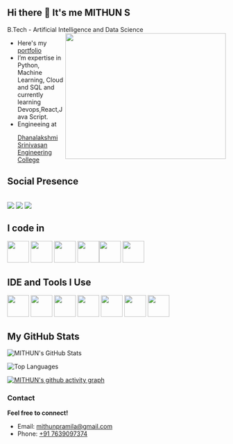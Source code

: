 

<!--
**Mithunkumaryada/Mithunkumaryada** is a ✨ _special_ ✨ repository because its `README.md` (this file) appears on your GitHub profile.

Here are some ideas to get you started:

- 🔭 I’m currently working on ...
- 🌱 I’m currently learning ...
- 👯 I’m looking to collaborate on ...
- 🤔 I’m looking for help with ...
- 💬 Ask me about ...
- 📫 How to reach me: ...
- 😄 Pronouns: ...
- ⚡ Fun fact: ...
-->
## Hi there 👋 It's me MITHUN S 

B.Tech - Artificial Intelligence and Data Science
<img align="right" width="370" height="290" src="https://i.pinimg.com/originals/47/f0/34/47f0342cec72b800463bf003eac1257e.gif">
-  Here's my [portfolio](https://s-hovarthan.netlify.app/)                                                 
-  I’m expertise in Python, Machine Learning, Cloud and SQL and currently learning Devops,React,Java Script.
- Engineeing at <p align="left">
  <a href="https://dsengg.ac.in/" target="_blank">
  Dhanalakshmi Srinivasan Engineering College
</a>

  ## Social Presence
<br /> [<img src="https://img.shields.io/badge/Twitter-1DA1F2?style=for-the-badge&logo=twitter&logoColor=white" />](https://x.com/mokesh_Official) [<img src="https://img.shields.io/badge/LinkedIn-0077B5?style=for-the-badge&logo=linkedin&logoColor=white" />](https://www.linkedin.com/in/hovarthan-s-06114b281/) [<img src="https://img.shields.io/badge/instagram-d62976?style=for-the-badge&logo=instagram&logoColor=white" />](https://www.instagram.com/ho._.varthan?igsh=Ym84d2c4dzlmNHdy)
## I code in
<img height="50" width="50" src="https://img.icons8.com/color/48/000000/python.png" /> <img height="50" width="50" src="https://img.icons8.com/color/48/000000/c-programming.png" /> <img height="50" width="50"  src="https://img.icons8.com/color/48/000000/java-coffee-cup-logo.png" /> <img height="50" width="50"  
src="https://img.icons8.com/color/48/000000/tensorflow.png"/><img height="50" width="50" src="https://img.icons8.com/color/48/000000/mysql-logo.png"/> <img height="50" width="50" src="https://img.icons8.com/color/48/000000/mongodb.png"/> 
## IDE and Tools I Use
<img height="50" width="50" src="https://img.icons8.com/color/48/000000/visual-studio-code-2019.png"/> <img height="50" width="50" src="https://img.icons8.com/color/48/000000/pycharm.png"/> <img height="50" width="50" src="https://img.icons8.com/color/50/000000/git.png"/> <img height="50" width="50" src="https://img.icons8.com/dusk/64/000000/anaconda.png"/> <img height="50" src="https://img.icons8.com/officel/480/null/java-eclipse.png"/> <img height="50" src="https://img.icons8.com/color/480/null/notion--v1.png" /> <img height="50" width="50" src="https://img.icons8.com/color/48/000000/figma--v1.png"/> 


##  My GitHub Stats

![MITHUN's GitHub Stats](https://github-readme-stats.vercel.app/api?username=mithun21&show_icons=true&theme=tokyonight&count_private=true)

![Top Languages](https://github-readme-stats.vercel.app/api/top-langs/?username=mithun21&layout=compact&theme=tokyonight&card_width=495)



[![MITHUN's github activity graph](https://github-readme-activity-graph.vercel.app/graph?username=mithun21&bg_color=070303&color=fafafa&line=2dc62a&point=fffafa&area=true&hide_border=true)](https://github.com/ashutosh00710/github-readme-activity-graph)

<h3> Contact</h3>
<p><strong>Feel free to connect!</strong></p>
<ul>
  <li> Email: <a href="mailto:mithupramila@gmail.com">mithunpramila@gmail.com</a></li>
  <li> Phone: <a href="tel:+917639097374">+91 7639097374</a></li>
</ul>

